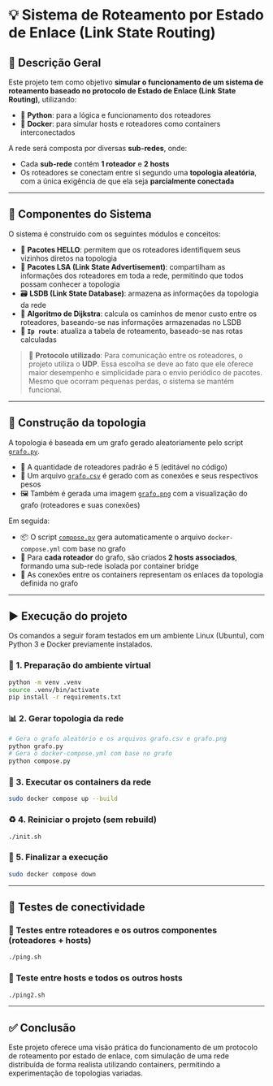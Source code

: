 # 💡 Sistema de Roteamento por Estado de Enlace (Link State Routing)

## 📘 Descrição Geral

Este projeto tem como objetivo **simular o funcionamento de um sistema de roteamento baseado no protocolo de Estado de Enlace (Link State Routing)**, utilizando:

- 🐍 **Python**: para a lógica e funcionamento dos roteadores
- 🐳 **Docker**: para simular hosts e roteadores como containers interconectados


A rede será composta por diversas **sub-redes**, onde:

- Cada **sub-rede** contém **1 roteador** e **2 hosts**
- Os roteadores se conectam entre si segundo uma **topologia aleatória**, com a única exigência de que ela seja **parcialmente conectada**

---

## 🧠 Componentes do Sistema

O sistema é construído com os seguintes módulos e conceitos: 

- 🔄 **Pacotes HELLO**: permitem que os roteadores identifiquem seus vizinhos diretos na topologia
- 📡 **Pacotes LSA (Link State Advertisement)**: compartilham as informações dos roteadores em toda a rede, permitindo que todos possam conhecer a topologia
- 🗃️ **LSDB (Link State Database)**: armazena as informações da topologia da rede
- 🧭 **Algoritmo de Dijkstra**: calcula os caminhos de menor custo entre os roteadores, baseando-se nas informações armazenadas no LSDB
- 🧷 **`Ip route`**: atualiza a tabela de roteamento, baseado-se nas rotas calculadas

> 💬 **Protocolo utilizado**:
> Para comunicação entre os roteadores, o projeto utiliza o **UDP**. Essa escolha se deve ao fato que ele oferece maior desempenho e simplicidade para o envio periódico de pacotes. Mesmo que ocorram pequenas perdas, o sistema se mantém funcional.

---

## 🧱 Construção da topologia
A topologia é baseada em um grafo gerado aleatoriamente pelo script [`grafo.py`](grafo.py).

- 🔢 A quantidade de roteadores padrão é 5 (editável no código)
- 🧾 Um arquivo [`grafo.csv`](grafos/grafo.csv) é gerado com as conexões e seus respectivos pesos
- 🖼️ Também é gerada uma imagem [`grafo.png`](grafos/grafo.png) com a visualização do grafo (roteadores e suas conexões)

Em seguida:

- 📦 O script [`compose.py`](compose.py) gera automaticamente o arquivo `docker-compose.yml` com base no grafo
- 🧩 Para **cada roteador** do grafo, são criados **2 hosts associados**, formando uma sub-rede isolada por container bridge
- 🔌 As conexões entre os containers representam os enlaces da topologia definida no grafo

---

## ▶️ Execução do projeto
Os comandos a seguir foram testados em um ambiente Linux (Ubuntu), com Python 3 e Docker previamente instalados.

### 🔧 1. Preparação do ambiente virtual

```bash
python -m venv .venv
source .venv/bin/activate
pip install -r requirements.txt
```

### 📊 2. Gerar topologia da rede

```bash
# Gera o grafo aleatório e os arquivos grafo.csv e grafo.png
python grafo.py
# Gera o docker-compose.yml com base no grafo
python compose.py
```

### 🚀 3. Executar os containers da rede

```bash
sudo docker compose up --build
```

### ♻️ 4. Reiniciar o projeto (sem rebuild)

```bash
./init.sh
```

### 🛑 5. Finalizar a execução

```bash
sudo docker compose down
```

---

## 🧪 Testes de conectividade
### 🔄 Testes entre roteadores e os outros componentes (roteadores + hosts)

```bash
./ping.sh
```

### 🔄 Teste entre hosts e todos os outros hosts

```bash
./ping2.sh
```
---

## ✅ Conclusão

Este projeto oferece uma visão prática do funcionamento de um protocolo de roteamento por estado de enlace, com simulação de uma rede distribuída de forma realista utilizando containers, permitindo a experimentação de topologias variadas.